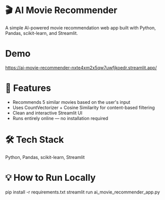 # 🎬 AI Movie Recommender

A simple AI-powered movie recommendation web app built with Python, Pandas, scikit-learn, and Streamlit.

# Demo 
https://ai-movie-recommender-nxte4xm2x5qw7uwfjkoedr.streamlit.app/

# 🚀 Features
- Recommends 5 similar movies based on the user's input  
- Uses CountVectorizer + Cosine Similarity for content-based filtering  
- Clean and interactive Streamlit UI  
- Runs entirely online — no installation required  

# 🛠 Tech Stack
Python, Pandas, scikit-learn, Streamlit

# 💡 How to Run Locally

pip install -r requirements.txt
streamlit run ai_movie_recommender_app.py

